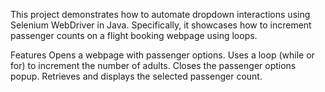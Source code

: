 This project demonstrates how to automate dropdown interactions using Selenium WebDriver in Java. Specifically, it showcases how to increment passenger counts on a flight booking webpage using loops.

Features
Opens a webpage with passenger options.
Uses a loop (while or for) to increment the number of adults.
Closes the passenger options popup.
Retrieves and displays the selected passenger count.
